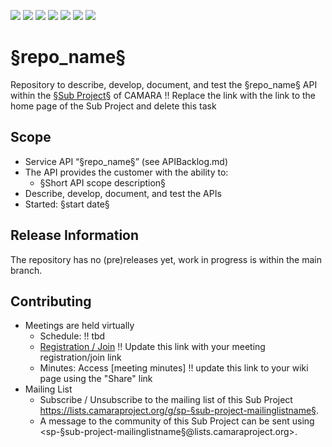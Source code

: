 <a href="https://github.com/camaraproject/§repo_name§/commits/" title="Last Commit"><img src="https://img.shields.io/github/last-commit/camaraproject/§repo_name§?style=plastic"></a>
<a href="https://github.com/camaraproject/§repo_name§/issues" title="Open Issues"><img src="https://img.shields.io/github/issues/camaraproject/§repo_name§?style=plastic"></a>
<a href="https://github.com/camaraproject/§repo_name§/pulls" title="Open Pull Requests"><img src="https://img.shields.io/github/issues-pr/camaraproject/§repo_name§?style=plastic"></a>
<a href="https://github.com/camaraproject/§repo_name§/graphs/contributors" title="Contributors"><img src="https://img.shields.io/github/contributors/camaraproject/§repo_name§?style=plastic"></a>
<a href="https://github.com/camaraproject/§repo_name§" title="Repo Size"><img src="https://img.shields.io/github/repo-size/camaraproject/§repo_name§?style=plastic"></a>
<a href="https://github.com/camaraproject/§repo_name§/blob/main/LICENSE" title="License"><img src="https://img.shields.io/badge/License-Apache%202.0-green.svg?style=plastic"></a>
<a href="https://github.com/camaraproject/§repo_name§/releases/latest" title="Latest Release"><img src="https://img.shields.io/github/release/camaraproject/§repo_name§?style=plastic"></a>

# §repo_name§
Repository to describe, develop, document, and test the §repo_name§ API within the [§Sub Project§](https://wiki.camaraproject.org/display/CAM/Sub+Projects) of CAMARA
!! Replace the link with the link to the home page of the Sub Project and delete this task
<!-- Alternative if the first repository of a new API Sub Project and/or it contains multiple APIs
"Repository to describe, develop, document, and test the APIs of the $Sub Project$ Sub Project" -->
<!-- Alternative if the repository will be used for a working group - in this case further points, e.g. the scope, of this template need to be adapted
"Repository for xxx of the $Working Group$ Working Group" -->

## Scope

* Service API “§repo_name§” (see APIBacklog.md) <!-- Alternative for multiple APIs: "Service APIs for "§repo_name§” -->
* The API provides the customer with the ability to:  
  * §Short API scope description§
* Describe, develop, document, and test the APIs
* Started: §start date§

## Release Information

The repository has no (pre)releases yet, work in progress is within the main branch.

## Contributing
* Meetings are held virtually <!-- for new API families request a meeting link from the LF admin team or replace the information with the existing meeting information (of the API family) -->
    * Schedule: !! tbd
    * [Registration / Join](https://wiki.camaraproject.org/x/TQAG) !! Update this link with your meeting registration/join link
    * Minutes: Access [meeting minutes] !! update this link to your wiki page using the "Share" link
* Mailing List
    <!-- Note: the $sub-project-mailinglistname$ is either already existing or will be created by the CAMARA Admin Team  -->
    * Subscribe / Unsubscribe to the mailing list of this Sub Project <https://lists.camaraproject.org/g/sp-§sub-project-mailinglistname§>.
    * A message to the community of this Sub Project can be sent using <sp-§sub-project-mailinglistname§@lists.camaraproject.org>.
